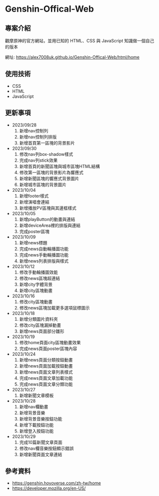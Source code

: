 # Genshin-Offical-Web

## 專案介紹

觀摩原神的官方網站，並用已知的 HTML、CSS 與 JavaScript 知識做一個自己的版本

網址: https://alex7008uk.github.io/Genshin-Offical-Web/html/home

## 使用技術

* CSS
* HTML
* JavaScript

## 更新事項

* 2023/09/28
    1. 新增nav控制列
    2. 新增nav控制列排版
    3. 新增首頁第一區塊的背景影片
* 2023/09/30
    1. 修改nav列box-shadow樣式
    2. 完成nav列stick效果
    3. 新增首頁的新聞區塊與城市區塊HTML結構
    4. 修改第一區塊的背景影片為響應式
    5. 新增新聞區塊的響應式背景圖片
    6. 新增城市區塊的背景圖片
* 2023/10/04
    1. 新增footer樣式
    2. 新增演唱會連結
    3. 新增播放PV區塊與其邊框樣式
* 2023/10/05
    1. 新增playButton的動畫與連結
    2. 新增deviceArea裡的排版與連結
    3. 完成poster區塊
* 2023/10/09
    1. 新增news標題
    2. 完成news自動輪播圖功能
    3. 完成news手動輪播圖功能
    4. 新增news列表排版與樣式
* 2023/10/12
    1. 修改手動輪播圖效能
    2. 修改news區塊超連結
    3. 新增city字體背景
    4. 新增city區塊動畫
* 2023/10/16
    1. 修改city區塊動畫
    2. 修改news區塊加載更多選項鼠標圖示
* 2023/10/18
    1. 新增分類圖片資料夾
    2. 修改city區塊漏掉動畫
    3. 新增news頁面部分雛形
* 2023/10/19
    1. 修改home頁面city區塊動畫效果
    2. 完成news頁面poster區塊內容
* 2023/10/24
    1. 新增news頁面分類按鈕動畫
    2. 新增news頁面加載按鈕動畫
    3. 新增news頁面文章列表樣式
    4. 完成news頁面文章加載功能
    5. 完成news頁面文章分類功能
* 2023/10/27
    1. 新增新聞文章模板
* 2023/10/28
    1. 新增nav欄動畫
    2. 新增背景音樂
    3. 新增背景音樂按鈕功能
    4. 新增下載按鈕功能
    5. 新增登入按鈕功能
* 2023/10/29
    1. 完成10篇新聞文章頁面
    2. 修改nav欄音樂按鈕顯示錯誤
    3. 新增新聞頁面文章連結
## 參考資料

* https://genshin.hoyoverse.com/zh-tw/home
* https://developer.mozilla.org/en-US/